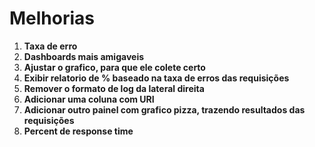 # Melhorias

1. **Taxa de erro**
2. **Dashboards mais amigaveis**
3. **Ajustar o grafico, para que ele colete certo**
4. **Exibir relatorio de % baseado na taxa de erros das requisições**
5. **Remover o formato de log da lateral direita**
6. **Adicionar uma coluna com URI**
7. **Adicionar outro painel com grafico pizza, trazendo resultados das requisições**
8. **Percent de response time**

